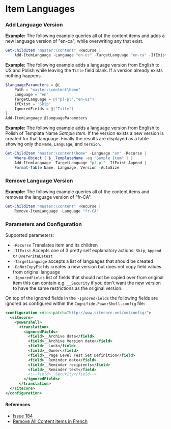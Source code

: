 # Item Languages

### Add Language Version

**Example:** The following example queries all of the content items and adds a new language version of "en-ca", while overwriting any that exist.

```powershell
Get-ChildItem "master:\content" -Recurse | 
    Add-ItemLanguage -Language "en-us" -TargetLanguage "en-ca" -IfExist OverwriteLatest
```

**Example:** The following example adds a language version from English to US and Polish while leaving the ```Title``` field blank. If a version already exists nothing happens.

```powershell
$languageParameters = @{
    Path = "master:\content\home"
    Language = "en"
    TargetLanguage = @("pl-pl","en-us")
    IfExist = "Skip"
    IgnoredFields = @("Title")
}
Add-ItemLanguage @languageParameters
```

**Example:** The following example adds a language version from English to Polish of Template Name *Sample Item*. If the version exists a new version is created for that language. Finally the results are displayed as a table showing only the ```Name```, ```Language```, and ```Version```.
```powershell
Get-ChildItem "master:\content\home" -Language "en" -Recurse |
    Where-Object { $_.TemplateName -eq "Sample Item" } |
    Add-ItemLanguage -TargetLanguage "pl-pl" -IfExist Append |
    Format-Table Name, Language, Version -AutoSize
```

### Remove Language Version

**Example:** The following example queries all of the content items and removes the language version of "fr-CA".

```powershell
Get-ChildItem "master:\content" -Recurse | 
    Remove-ItemLanguage -Language "fr-CA"
```

### Parameters and Configuration

Supported parameters:
- ```-Recurse``` Translates item and its children
- ```-IfExist``` Accepts one of 3 pretty self explanatory actions: ```Skip```, ```Append``` or ```OverwriteLatest```
- ```-TargetLanguage``` accepts a list of languages that should be created
- ```-DoNotCopyFields``` creates a new version but does not copy field values from original language
- ```-IgnoredFields``` list of fields that should not be copied over from original item this can contain e.g. ```__Security``` if you don't want the new version to have the same restrictions as the original version.

On top of the ignored fields in the ```-IgnoredFields``` the following fields are ignored as configured within the ```Cognifide.PowerShell.config``` file:
```xml
<configuration xmlns:patch="http://www.sitecore.net/xmlconfig/">
  <sitecore>
    <powershell>
      <translation>
        <ignoredFields>
          <field>__Archive date</field>
          <field>__Archive Version date</field>
          <field>__Lock</field>
          <field>__Owner</field>
          <field>__Page Level Test Set Definition</field>
          <field>__Reminder date</field>
          <field>__Reminder recipients</field>
          <field>__Reminder text</field>
          <!--field>__Security</field-->
        </ignoredFields>
      </translation>
  </sitecore>
</configuration>
```

#### References
* [Issue 184](https://github.com/SitecorePowerShell/Console/issues/184)
* [Remove All Content items in French](http://stackoverflow.com/questions/29928540/powershell-script-to-remove-all-content-items-for-french-version-in-sitecore)